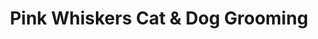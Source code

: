 ---
title: "Pink Whiskers Cat & Dog Grooming"
url: /gateshead/pink-whiskers-cat-and-dog-grooming/
shop: pet
---